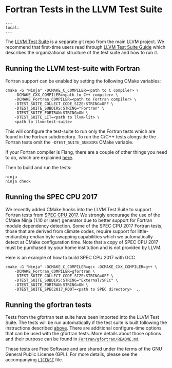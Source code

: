# Fortran Tests in the LLVM Test Suite

```{contents}
---
local:
---
```

The [LLVM Test Suite](https://github.com/llvm/llvm-test-suite) is a
separate git repo from the main LLVM project. We recommend that
first-time users read through [LLVM Test Suite
Guide](https://llvm.org/docs/TestSuiteGuide.html) which describes the
organizational structure of the test suite and how to run it.

## Running the LLVM test-suite with Fortran

Fortran support can be enabled by setting the following CMake variables:
```
cmake -G "Ninja" -DCMAKE_C_COMPILER=<path to C compiler> \
    -DCMAKE_CXX_COMPILER=<path to C++ compiler> \
    -DCMAKE_Fortran_COMPILER=<path to Fortran compiler> \
    -DTEST_SUITE_COLLECT_CODE_SIZE:STRING=OFF \
    -DTEST_SUITE_SUBDIRS:STRING="Fortran" \
    -DTEST_SUITE_FORTRAN:STRING=ON \
    -DTEST_SUITE_LIT=<path to llvm-lit> \
    <path to llvm-test-suite>
```

This will configure the test-suite to run only the Fortran tests which
are found in the Fortran subdirectory. To run the C/C++ tests
alongside the Fortran tests omit the `-DTEST_SUITE_SUBDIRS` CMake
variable.

If your Fortran compiler is Flang, there are a couple of other things you need
to do, which are explained
[here](https://github.com/llvm/llvm-test-suite/blob/main/Fortran/gfortran/README.md#usage).

Then to build and run the tests:
```
ninja
ninja check
```

## Running the SPEC CPU 2017

We recently added CMake hooks into the LLVM Test Suite to support
Fortran tests from [SPEC CPU 2017](https://www.spec.org/cpu2017/). We
strongly encourage the use of the CMake Ninja (1.10 or later) generator
due to better support for Fortran module dependency detection. Some of
the SPEC CPU 2017 Fortran tests, those that are derived from climate
codes, require support for little-endian/big-endian byte swapping
capabilities which we automatically detect at CMake configuration
time.  Note that a copy of SPEC CPU 2017 must be purchased by your
home institution and is not provided by LLVM.


Here is an example of how to build SPEC CPU 2017 with GCC

```
cmake -G "Ninja" -DCMAKE_C_COMPILER=gcc -DCMAKE_CXX_COMPILER=g++ \
    -DCMAKE_Fortran_COMPILER=gfortran \
    -DTEST_SUITE_COLLECT_CODE_SIZE:STRING=OFF \
    -DTEST_SUITE_SUBDIRS:STRING="External/SPEC" \
    -DTEST_SUITE_FORTRAN:STRING=ON \
    -DTEST_SUITE_SPEC2017_ROOT=<path to SPEC directory>  ..
```

## Running the gfortran tests

Tests from the gfortran test suite have been imported into the LLVM Test Suite.
The tests will be run automatically if the test suite is built following the
instructions described [above](#running-the-llvm-test-suite-with-fortran).
There are additional configure-time options that can be used with the gfortran 
tests. More details about those options and their purpose can be found in 
[`Fortran/gfortran/README.md`](https://github.com/llvm/llvm-test-suite/tree/main/Fortran/gfortran/README.md).

 These tests are Free Software and are shared under the terms of the GNU General Public License (GPL). For more details, please see the accompanying [`LICENSE`](https://github.com/llvm/llvm-test-suite/tree/main/Fortran/gfortran/LICENSE.txt) file.
